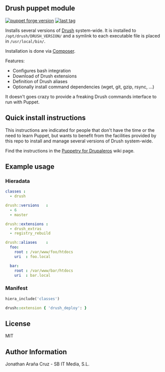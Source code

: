 ## Drush puppet module

[![puppet forge version](https://img.shields.io/puppetforge/v/jonhattan/drush.svg)](http://forge.puppetlabs.com/jonhattan/drush) [![last tag](https://img.shields.io/github/tag/jonhattan/puppet-drush.svg)](https://github.com/jonhattan/puppet-drush/tags)

Installs several versions of [Drush](http://www.drush.org/) system-wide.
It is installed to `/opt/drush/DRUSH_VERSION/` and a symlink to each
executable file is placed in `/usr/local/bin/`.

Installation is done via [Composer](https://getcomposer.org/).

Features:

  * Configures bash integration
  * Download of Drush extensions
  * Definition of Drush aliases
  * Optionally install command dependencies (wget, git, gzip, rsync, ...)

It doesn't goes crazy to provide a freaking Drush commands interface
to run with Puppet.


## Quick install instructions

This instructions are indicated for people that don't have the time or the
need to learn Puppet, but wants to benefit from the facilities provided by
this repo to install and manage several versions of Drush system-wide.

Find the instructions in the [Puppetry for Drupaleros](https://github.com/jonhattan/puppet-drush/wiki/Puppetry-for-Drupaleros) wiki page.


## Example usage

### Hieradata

```yaml
classes :
  - drush

drush::versions   :
  - 6
  - master

drush::extensions :
  - drush_extras
  - registry_rebuild

drush::aliases    :
  foo:
    root : /var/www/foo/htdocs
    uri  : foo.local

  bar:
    root : /var/www/bar/htdocs
    uri  : bar.local
```


### Manifest

```ruby
hiera_include('classes')

drush::extension { 'drush_deploy': }
```


## License

MIT


## Author Information

Jonathan Araña Cruz - SB IT Media, S.L.

